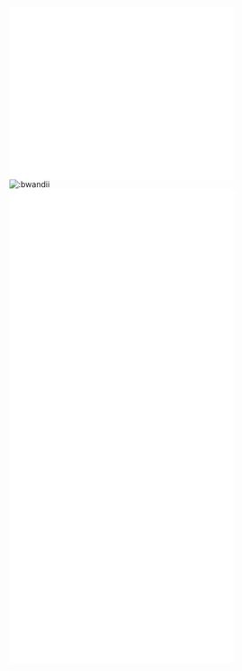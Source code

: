 <picture>
  <img align="left" width="400" src="/basic.svg" alt="Metrics">
</picture>
 <a href="https://bwandii.io"><img align="left" width="250" src="https://count.getloli.com/@:bwandii?name=%3Abwandii&theme=moebooru&padding=7&offset=0&align=top&scale=1&pixelated=1&darkmode=auto" alt=":bwandii" /></a>
<picture>
  <img align="left" width="400" src="/activity.svg" alt="Activity">
</picture>
